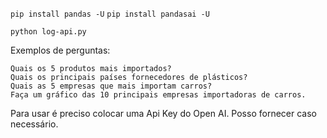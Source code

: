 `pip install pandas -U`
`pip install pandasai -U`

`python log-api.py`

Exemplos de perguntas:
```
Quais os 5 produtos mais importados?
Quais os principais países fornecedores de plásticos?
Quais as 5 empresas que mais importam carros?
Faça um gráfico das 10 principais empresas importadoras de carros.
```

Para usar é preciso colocar uma Api Key do Open AI. Posso fornecer caso necessário.
